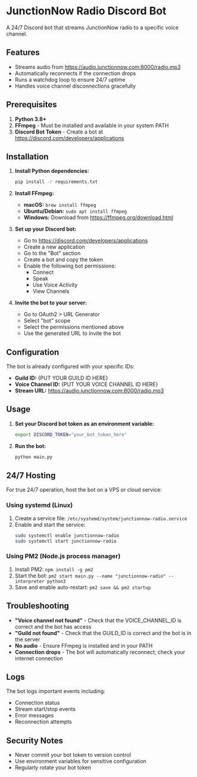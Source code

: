 # JunctionNow Radio Discord Bot

A 24/7 Discord bot that streams JunctionNow radio to a specific voice channel.

## Features

- Streams audio from https://audio.junctionnow.com:8000/radio.mp3
- Automatically reconnects if the connection drops
- Runs a watchdog loop to ensure 24/7 uptime
- Handles voice channel disconnections gracefully

## Prerequisites

1. **Python 3.8+**
2. **FFmpeg** - Must be installed and available in your system PATH
3. **Discord Bot Token** - Create a bot at https://discord.com/developers/applications

## Installation

1. **Install Python dependencies:**
   ```bash
   pip install -r requirements.txt
   ```

2. **Install FFmpeg:**
   - **macOS:** `brew install ffmpeg`
   - **Ubuntu/Debian:** `sudo apt install ffmpeg`
   - **Windows:** Download from https://ffmpeg.org/download.html

3. **Set up your Discord bot:**
   - Go to https://discord.com/developers/applications
   - Create a new application
   - Go to the "Bot" section
   - Create a bot and copy the token
   - Enable the following bot permissions:
     - Connect
     - Speak
     - Use Voice Activity
     - View Channels

4. **Invite the bot to your server:**
   - Go to OAuth2 > URL Generator
   - Select "bot" scope
   - Select the permissions mentioned above
   - Use the generated URL to invite the bot

## Configuration

The bot is already configured with your specific IDs:
- **Guild ID:** {PUT YOUR GUILD ID HERE}
- **Voice Channel ID:** {PUT YOUR VOICE CHANNEL ID HERE}
- **Stream URL:** https://audio.junctionnow.com:8000/radio.mp3

## Usage

1. **Set your Discord bot token as an environment variable:**
   ```bash
   export DISCORD_TOKEN="your_bot_token_here"
   ```

2. **Run the bot:**
   ```bash
   python main.py
   ```

## 24/7 Hosting

For true 24/7 operation, host the bot on a VPS or cloud service:

### Using systemd (Linux)
1. Create a service file: `/etc/systemd/system/junctionnow-radio.service`
2. Enable and start the service:
   ```bash
   sudo systemctl enable junctionnow-radio
   sudo systemctl start junctionnow-radio
   ```

### Using PM2 (Node.js process manager)
1. Install PM2: `npm install -g pm2`
2. Start the bot: `pm2 start main.py --name "junctionnow-radio" --interpreter python3`
3. Save and enable auto-restart: `pm2 save && pm2 startup`

## Troubleshooting

- **"Voice channel not found"** - Check that the VOICE_CHANNEL_ID is correct and the bot has access
- **"Guild not found"** - Check that the GUILD_ID is correct and the bot is in the server
- **No audio** - Ensure FFmpeg is installed and in your PATH
- **Connection drops** - The bot will automatically reconnect; check your internet connection

## Logs

The bot logs important events including:
- Connection status
- Stream start/stop events
- Error messages
- Reconnection attempts

## Security Notes

- Never commit your bot token to version control
- Use environment variables for sensitive configuration
- Regularly rotate your bot token 
